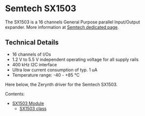 # Semtech SX1503

The SX1503 is a 16 channels General Purpose parallel Input/Output expander.
More information at [Semtech dedicated page](http://www.semtech.com/io-expanders/sx1503/).

## Technical Details


* 16 channels of I/Os
* 1.2 V to 5.5 V independent operating voltage for all supply rails
* 400 kHz I2C interface
* Ultra low current consumption of typ. 1 uA
* Temperature range: -40 - +85 °C

Here below, the Zerynth driver for the Semtech SX1503.

Contents:


* [SX1503 Module](/latest/reference/libs/semtech/sx1503/docs/sx1503/)
    * [SX1503 class](/latest/reference/libs/semtech/sx1503/docs/sx1503/#sx1503-class)
